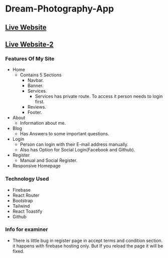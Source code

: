 # Dream-Photography-App

## [Live Website](https://dream-photography-app.web.app/)

## [Live Website-2](https://dream-photography-app.firebaseapp.com/)

### Features Of My Site

- Home
  - Contains 5 Sections
    - Navbar.
    - Banner.
    - Services.
      - Services has private route. To access it person needs to login first.
    - Reviews.
    - Footer.
- About
  - Information about me.
- Blog
  - Has Answers to some important questions.
- Login
  - Person can login with their E-mail address manually.
  - Also has Option for Social Login(Facebook and Github).
- Register
  - Manual and Social Register.
- Responsive Homepage

### Technology Used

- Firebase
- React Router
- Bootstrap
- Tailwind
- React Toastify
- Github

### Info for examiner
- There is little bug in register page in accept terms and condition section. it happens with firebase hosting only. But If you reload the page it will be fixed.